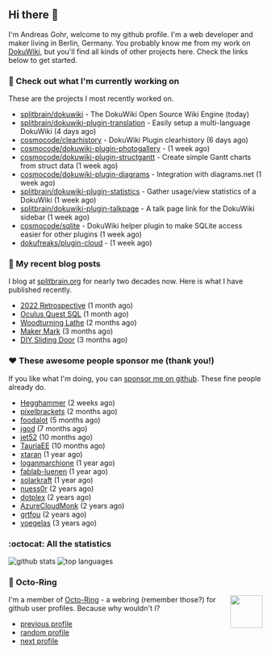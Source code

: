 ## Hi there :wave:

I'm Andreas Gohr, welcome to my github profile. I'm a web developer and maker living in Berlin, Germany. You probably know me from my work on [DokuWiki](https://github.com/splitbrain/dokuwiki), but you'll find all kinds of other projects here. Check the links below to get started.

### :hammer: Check out what I'm currently working on

These are the projects I most recently worked on.


- [splitbrain/dokuwiki](https://github.com/splitbrain/dokuwiki) - The DokuWiki Open Source Wiki Engine (today)
- [splitbrain/dokuwiki-plugin-translation](https://github.com/splitbrain/dokuwiki-plugin-translation) - Easily setup a multi-language DokuWiki (4 days ago)
- [cosmocode/clearhistory](https://github.com/cosmocode/clearhistory) - DokuWiki Plugin clearhistory (6 days ago)
- [cosmocode/dokuwiki-plugin-photogallery](https://github.com/cosmocode/dokuwiki-plugin-photogallery) -  (1 week ago)
- [cosmocode/dokuwiki-plugin-structgantt](https://github.com/cosmocode/dokuwiki-plugin-structgantt) - Create simple Gantt charts from struct data (1 week ago)
- [cosmocode/dokuwiki-plugin-diagrams](https://github.com/cosmocode/dokuwiki-plugin-diagrams) - Integration with diagrams.net (1 week ago)
- [splitbrain/dokuwiki-plugin-statistics](https://github.com/splitbrain/dokuwiki-plugin-statistics) - Gather usage/view statistics of a DokuWiki (1 week ago)
- [splitbrain/dokuwiki-plugin-talkpage](https://github.com/splitbrain/dokuwiki-plugin-talkpage) - A talk page link for the DokuWiki sidebar (1 week ago)
- [cosmocode/sqlite](https://github.com/cosmocode/sqlite) - DokuWiki helper plugin to make SQLite access easier for other plugins (1 week ago)
- [dokufreaks/plugin-cloud](https://github.com/dokufreaks/plugin-cloud) -  (1 week ago)

### :scroll: My recent blog posts

I blog at [splitbrain.org](https://www.splitbrain.org) for nearly two decades now. Here is what I have published recently.


- [2022 Retrospective](https://www.splitbrain.org/blog/2023-02/03-2022_retrospective) (1 month ago)
- [Oculus Quest SQL](https://www.splitbrain.org/blog/2022-12/20-oculus_quest_sql) (1 month ago)
- [Woodturning Lathe](https://www.splitbrain.org/blog/2022-11/23-woodturning_lathe) (2 months ago)
- [Maker Mark](https://www.splitbrain.org/blog/2022-10/26-maker_mark) (3 months ago)
- [DIY Sliding Door](https://www.splitbrain.org/blog/2022-10/15-diy_sliding_door) (3 months ago)

### :hearts:️ These awesome people sponsor me (thank you!)

If you like what I'm doing, you can [sponsor me on github](https://github.com/sponsors/splitbrain). These fine people already do.


- [Hegghammer](https://github.com/Hegghammer) (2 weeks ago)
- [pixelbrackets](https://github.com/pixelbrackets) (2 months ago)
- [foodalot](https://github.com/foodalot) (5 months ago)
- [jgod](https://github.com/jgod) (7 months ago)
- [jet52](https://github.com/jet52) (10 months ago)
- [TauriaEE](https://github.com/TauriaEE) (10 months ago)
- [xtaran](https://github.com/xtaran) (1 year ago)
- [loganmarchione](https://github.com/loganmarchione) (1 year ago)
- [fablab-luenen](https://github.com/fablab-luenen) (1 year ago)
- [solarkraft](https://github.com/solarkraft) (1 year ago)
- [nuess0r](https://github.com/nuess0r) (2 years ago)
- [dotplex](https://github.com/dotplex) (2 years ago)
- [AzureCloudMonk](https://github.com/AzureCloudMonk) (2 years ago)
- [grtfou](https://github.com/grtfou) (2 years ago)
- [voegelas](https://github.com/voegelas) (3 years ago)

### :octocat: All the statistics

 ![github stats](https://github-readme-stats.vercel.app/api?username=splitbrain&show_icons=true&hide_title=true)
![top languages](https://github-readme-stats.vercel.app/api/top-langs/?username=splitbrain&layout=compact)


### :octopus: Octo-Ring

<img width="64" height="65" src="https://octo-ring.com/static/img/octo.png" align="right" alt="">

I'm a member of [Octo-Ring](https://octo-ring.com/) - a webring (remember those?) for github user profiles. Because why wouldn't I? 

* [previous profile](https://octo-ring.com/p/splitbrain/prev)
* [random profile](https://octo-ring.com/p/splitbrain/random)
* [next profile](https://octo-ring.com/p/splitbrain/next)

